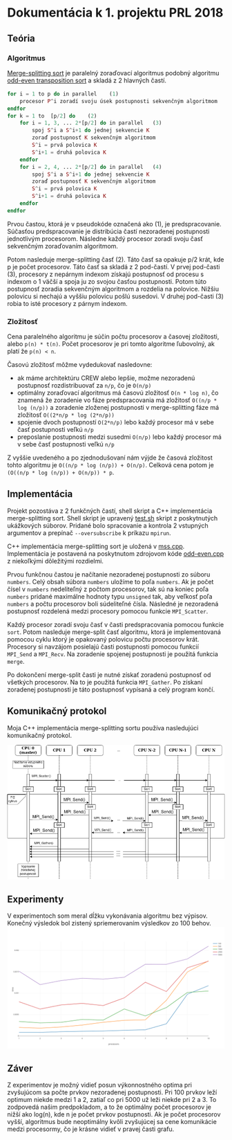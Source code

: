 # Dokumentácia k 1. projektu PRL 2018
## Teória
### Algoritmus
[Merge-splitting sort](https://www.fit.vutbr.cz/study/courses/PDA/private/www/h003.pdf#page=19) je paralelný zoraďovací algoritmus podobný algoritmu [odd-even transposition sort](https://www.fit.vutbr.cz/study/courses/PDA/private/www/h003.pdf#page=12) a skladá z 2 hlavných častí. 

````php
for i = 1 to p do in parallel    (1)
    procesor P^i zoradí svoju úsek postupnosti sekvenčným algoritmom
endfor
for k = 1 to  [p/2] do    (2)
    for i = 1, 3, ... 2*[p/2] do in parallel   (3)
        spoj S^i a S^i+1 do jednej sekvencie K
        zoraď postupnosť K sekvenčným algoritmom
        S^i = prvá polovica K
        S^i+1 = druhá polovica K
    endfor
    for i = 2, 4, ... 2*[p/2] do in parallel   (4)
        spoj S^i a S^i+1 do jednej sekvencie K
        zoraď postupnosť K sekvenčným algoritmom
        S^i = prvá polovica K
        S^i+1 = druhá polovica K
    endfor
endfor
````
Prvou častou, ktorá je v pseudokóde označená ako (1), je predspracovanie. Súčasťou predspracovanie je distribúcia častí nezoradenej postupnosti jednotlivým procesorom. Následne každý procesor zoradí svoju časť sekvenčným zoraďovaním algoritmom.

Potom nasleduje merge-splitting časť (2). Táto časť sa opakuje p/2 krát, kde p je počet procesorov. Táto časť sa skladá z 2 pod-častí. V prvej pod-časti (3), procesory z nepárnym indexom získajú postupnosť od procesu s indexom o 1 väčší a spoja ju zo svojou časťou postupnosti. Potom túto postupnosť zoradia sekvenčným algoritmom a rozdelia na polovice. Nižšiu polovicu si nechajú a vyššiu polovicu pošlú susedovi. V druhej pod-časti (3) robia to isté procesory z párnym indexom.







### Zložitosť
Cena paralelného algoritmu je súčin počtu procesorov a časovej zložitosti, alebo `p(n) * t(n)`. Počet procesorov je pri tomto algoritme ľubovolný, ak platí že `p(n) < n`.

Časovú zložitosť môžme vydedukovať nasledovne:
* ak máme architektúru CREW alebo lepšie, možme nezoradenú postupnosť rozdistribuovať za `n/p`, čo je `O(n/p)`
* optimálny zoraďovací algoritmus má časovú zložitosť `O(n * log n)`, čo znamená že zoradenie vo fáze predspracovania má zložitosť `O((n/p * log (n/p))` a zoradenie zloženej postupnosti v merge-splitting fáze má zložitosť `O((2*n/p * log (2*n/p))`
* spojenie dvoch postupností `O(2*n/p)` lebo každý procesor má v sebe časť postupnosti veľkú `n/p` 
* preposlanie postupnosti medzi susedmi `O(n/p)` lebo každý procesor má v sebe časť postupnosti veľkú `n/p`

Z vyššie uvedeného a po zjednodušovaní nám výjde že časová zložitost tohto algoritmu je `O((n/p * log (n/p)) + O(n/p)`.
Celková cena potom je `(O((n/p * log (n/p)) + O(n/p)) * p`.

## Implementácia
Projekt pozostáva z 2 funkčných častí, shell skript a C++ implementácia merge-splitting sort. Shell skript je upravený [test.sh](http://www.fit.vutbr.cz/~ikalmar/PRL/odd-even-trans/test) skript z poskytnutých ukážkových súborov. Pridané bolo spracovanie a kontrola 2 vstupných argumentov a prepínač `--oversubscribe` k príkazu `mpirun`.

C++ implementácia merge-splitting sort je uložená v [mss.cpp](./mss.cpp). Implementácia je postavená na poskytnutom zdrojovom kóde [odd-even.cpp](http://www.fit.vutbr.cz/~ikalmar/PRL/odd-even-trans/odd-even.cpp) z niekoľkými dôležitými rozdielmi.

Prvou funkčnou častou je načítanie nezoradenej postupnosti zo súboru `numbers`. Celý obsah súbora `numbers` uložíme to poľa `numbers`. Ak je počet čísel v `numbers` nedeliteľný z počtom procesorov, tak sú na koniec poľa `numbers` pridané maximálne hodnoty typu `unsigned` tak, aby veľkosť poľa `numbers` a počtu procesorov boli súdeliteľné čísla. Následné je nezoradená postupnosť rozdelená medzi procesory pomocou funkcie `MPI_Scatter`.

Každý procesor zoradí svoju časť v časti predspracovania pomocou funkcie `sort`. Potom nasleduje merge-split časť algoritmu, ktorá je implementovaná pomocou cyklu ktorý je opakovaný polovicu počtu procesorov krát. Procesory si navzájom posielajú časti postupnosti pomocou funkcií `MPI_Send` a `MPI_Recv`. Na zoradenie spojenej postupnosti je použitá funkcia `merge`.

Po dokončení merge-split časti je nutné získať zoradenú postupnosť od všetkých procesorov. Na to je použitá funkcia `MPI_Gather`. Po získaní zoradenej postupnosti je táto postupnosť vypísaná a celý program končí.

## Komunikačný protokol
Moja C++ implementácia merge-splitting sortu používa nasledujúci komunikačný protokol.

![Komunikačný protokol](assets/protocol.png)

## Experimenty
V experimentoch som meral dĺžku vykonávania algoritmu bez výpisov. Konečný výsledok bol zistený spriemerovaním výsledkov zo 100 behov.
![Výsledky experimentov](assets/plot.png)

## Záver
Z experimentov je možný vidieť posun výkonnostného optima pri zvyšujúcom sa počte prvkov nezoradenej postupnosti. Pri 100 prvkov leží optimum niekde medzi 1 a 2, zatiaľ co pri 5000 už leži niekde pri 2 a 3. To zodpovedá našim predpokladom, a to že optimálny počet procesorov je nižší ako log(n), kde n je počet prvkov postupnosti. Ak je počet procesorov vyšší, algoritmus bude neoptimálny kvôli zvyšujúcej sa cene komunikácie medzi procesormy, čo je krásne vidieť v pravej časti grafu.
